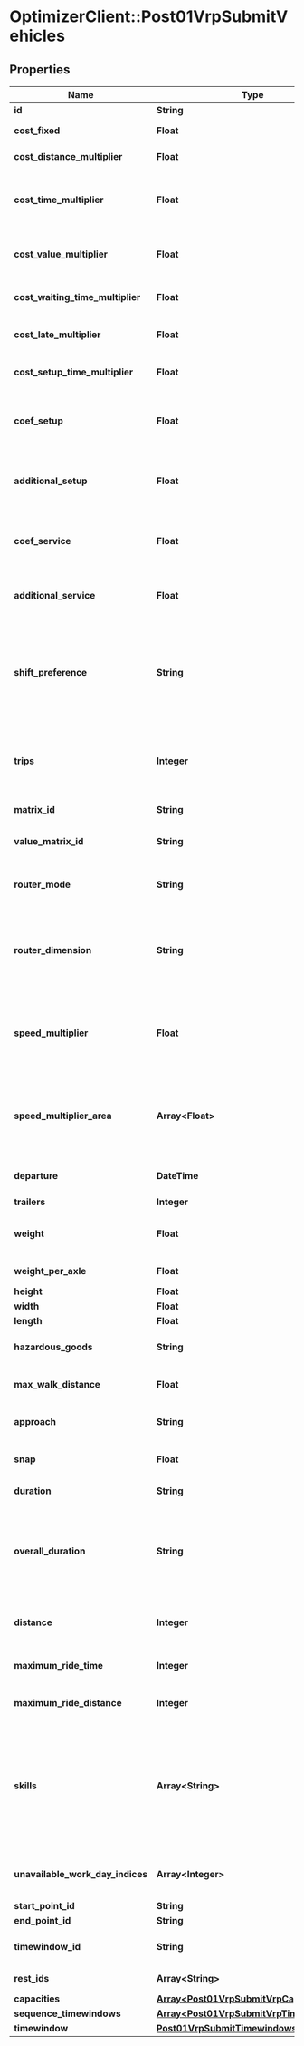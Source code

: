 # OptimizerClient::Post01VrpSubmitVehicles

## Properties
Name | Type | Description | Notes
------------ | ------------- | ------------- | -------------
**id** | **String** |  | 
**cost_fixed** | **Float** | Cost applied if the vehicle is used | [optional] 
**cost_distance_multiplier** | **Float** | Cost applied to the distance performed | [optional] 
**cost_time_multiplier** | **Float** | Cost applied to the total amount of time of travel (Jsprit) or to the total time of route (ORtools) | [optional] 
**cost_value_multiplier** | **Float** | Multiplier applied to the value matrix and additional activity value | [optional] 
**cost_waiting_time_multiplier** | **Float** | Cost applied to the waiting time in the route (Jsprit Only) | [optional] 
**cost_late_multiplier** | **Float** | Cost applied if a point is delivered late (ORtools only) | [optional] 
**cost_setup_time_multiplier** | **Float** | Cost applied on the setup duration (Jsprit only) | [optional] 
**coef_setup** | **Float** | Coefficient applied to every setup duration defined in the tour, for this vehicle | [optional] 
**additional_setup** | **Float** | Constant additional setup duration for all setup defined in the tour, for this vehicle | [optional] 
**coef_service** | **Float** | Coefficient applied to every service duration defined in the tour, for this vehicle | [optional] 
**additional_service** | **Float** | Constant additional service time for all travel defined in the tour, for this vehicle | [optional] 
**shift_preference** | **String** | Force the vehicle to start as soon as the vehicle timewindow is open, as late as possible or let vehicule start at any time. Not available with periodic heuristic. | [optional] 
**trips** | **Integer** | Describe the number of return to the depot a vehicle is allowed to perform within its route | [optional] 
**matrix_id** | **String** | Related matrix, if already defined | [optional] 
**value_matrix_id** | **String** | If any value matrix defined, related matrix index. | [optional] 
**router_mode** | **String** | car, truck, bicycle...etc. See the Router Wrapper API doc | [optional] 
**router_dimension** | **String** | time or dimension, choose between a matrix based on minimal route duration or on minimal route distance | [optional] 
**speed_multiplier** | **Float** | Multiplies the vehicle speed, default : 1.0. Specifies if this vehicle is faster or slower than average speed. | [optional] [default to 1.0]
**speed_multiplier_area** | **Array&lt;Float&gt;** | Speed multiplier per area, 0 to avoid area. Areas separated with pipes (only available for truck mode at this time). | [optional] 
**departure** | **DateTime** | Departure date time (only used if router supports traffic). | [optional] 
**trailers** | **Integer** | Number of trailers. | [optional] 
**weight** | **Float** | Vehicle weight including trailers and shipped goods, in tons. | [optional] 
**weight_per_axle** | **Float** | Weight per axle, in tons. | [optional] 
**height** | **Float** | Height in meters. | [optional] 
**width** | **Float** | Width in meters. | [optional] 
**length** | **Float** | Length in meters. | [optional] 
**hazardous_goods** | **String** | List of hazardous materials in the vehicle. | [optional] 
**max_walk_distance** | **Float** | Max distance by walk. | [optional] [default to 750.0]
**approach** | **String** | Arrive/Leave in the traffic direction. | [optional] [default to &#39;unrestricted&#39;]
**snap** | **Float** | Snap waypoint to junction close by snap distance. | [optional] 
**duration** | **String** | Maximum tour duration | [optional] 
**overall_duration** | **String** | [planning] If schedule covers several days, maximum work duration over whole period. Not available with periodic heuristic. | [optional] 
**distance** | **Integer** | Maximum tour distance. Not available with periodic heuristic. | [optional] 
**maximum_ride_time** | **Integer** | Maximum ride duration between two route activities | [optional] 
**maximum_ride_distance** | **Integer** | Maximum ride distance between two route activities | [optional] 
**skills** | **Array&lt;String&gt;** | Particular abilities which could be handle by the vehicle. Not available with periodic heuristic. This parameter is a set of alternative skills, and must be defined as an Array[Array[String]] | [optional] 
**unavailable_work_day_indices** | **Array&lt;Integer&gt;** | [planning] Express the exceptionnals indices of unavailabilty | [optional] 
**start_point_id** | **String** | Begin of the tour | [optional] 
**end_point_id** | **String** | End of the tour | [optional] 
**timewindow_id** | **String** | Sequence timewindows to consider | [optional] 
**rest_ids** | **Array&lt;String&gt;** | Breaks whithin the tour | [optional] 
**capacities** | [**Array&lt;Post01VrpSubmitVrpCapacities&gt;**](Post01VrpSubmitVrpCapacities.md) |  | [optional] 
**sequence_timewindows** | [**Array&lt;Post01VrpSubmitVrpTimewindows&gt;**](Post01VrpSubmitVrpTimewindows.md) |  | [optional] 
**timewindow** | [**Post01VrpSubmitTimewindows**](Post01VrpSubmitTimewindows.md) |  | [optional] 


